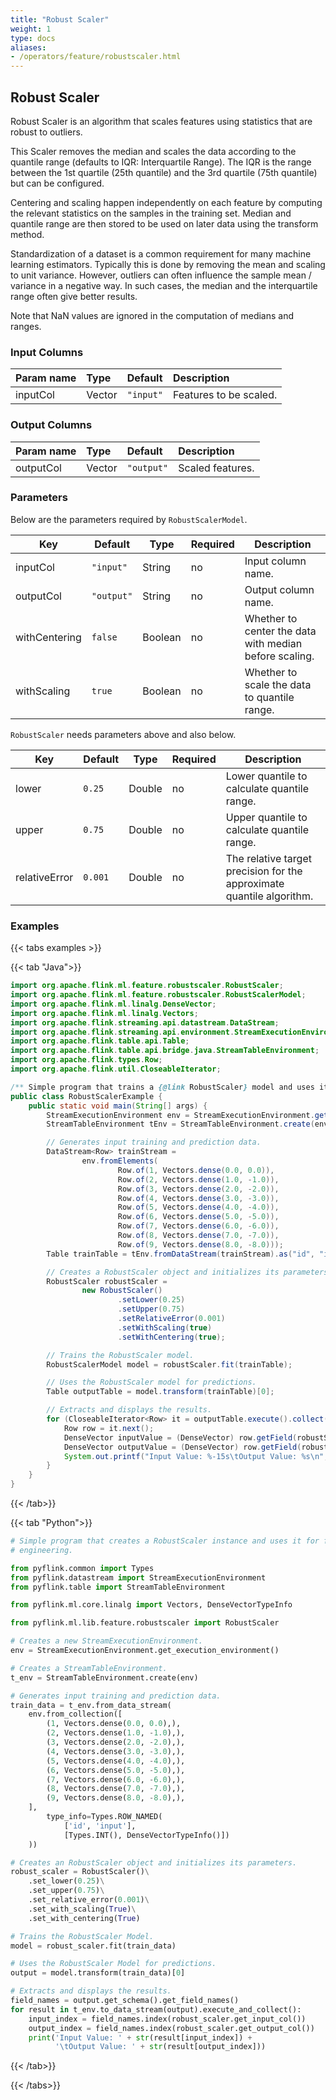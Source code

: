 ```yaml
---
title: "Robust Scaler"
weight: 1
type: docs
aliases:
- /operators/feature/robustscaler.html
---
```


<!--
Licensed to the Apache Software Foundation (ASF) under one
or more contributor license agreements.  See the NOTICE file
distributed with this work for additional information
regarding copyright ownership.  The ASF licenses this file
to you under the Apache License, Version 2.0 (the
"License"); you may not use this file except in compliance
with the License.  You may obtain a copy of the License at

  http://www.apache.org/licenses/LICENSE-2.0

Unless required by applicable law or agreed to in writing,
software distributed under the License is distributed on an
"AS IS" BASIS, WITHOUT WARRANTIES OR CONDITIONS OF ANY
KIND, either express or implied.  See the License for the
specific language governing permissions and limitations
under the License.
-->

## Robust Scaler

Robust Scaler is an algorithm that scales features using statistics that are
robust to outliers.

This Scaler removes the median and scales the data according to the quantile
range (defaults to IQR: Interquartile Range). The IQR is the range between 
the 1st quartile (25th quantile) and the 3rd quartile (75th quantile) but can
be configured.

Centering and scaling happen independently on each feature by computing the 
relevant statistics on the samples in the training set. Median and quantile 
range are then stored to be used on later data using the transform method.

Standardization of a dataset is a common requirement for many machine learning
estimators. Typically this is done by removing the mean and scaling to unit 
variance. However, outliers can often influence the sample mean / variance 
in a negative way. In such cases, the median and the interquartile range 
often give better results.

Note that NaN values are ignored in the computation of medians and ranges.

### Input Columns

| Param name | Type   | Default   | Description            |
|:-----------|:-------|:----------|:-----------------------|
| inputCol   | Vector | `"input"` | Features to be scaled. |

### Output Columns

| Param name | Type   | Default    | Description      |
|:-----------|:-------|:-----------|:-----------------|
| outputCol  | Vector | `"output"` | Scaled features. |

### Parameters

Below are the parameters required by `RobustScalerModel`.

| Key           | Default    | Type        | Required | Description                                                           |
|---------------|------------|-------------|----------|-----------------------------------------------------------------------|
| inputCol      | `"input"`  | String      | no       | Input column name.                                                    |
| outputCol     | `"output"` | String      | no       | Output column name.                                                   |
| withCentering | `false`    | Boolean     | no       | Whether to center the data with median before scaling.                |
| withScaling   | `true`     | Boolean     | no       | Whether to scale the data to quantile range.                          |

`RobustScaler` needs parameters above and also below.

| Key           | Default      | Type        | Required | Description                                                           |
|---------------|--------------|-------------|----------|-----------------------------------------------------------------------|
| lower         | `0.25`       | Double      | no       | Lower quantile to calculate quantile range.                           |
| upper         | `0.75`       | Double      | no       | Upper quantile to calculate quantile range.                           |
| relativeError | `0.001`      | Double      | no       | The relative target precision for the approximate quantile algorithm. |

### Examples

{{< tabs examples >}}

{{< tab "Java">}}

```java
import org.apache.flink.ml.feature.robustscaler.RobustScaler;
import org.apache.flink.ml.feature.robustscaler.RobustScalerModel;
import org.apache.flink.ml.linalg.DenseVector;
import org.apache.flink.ml.linalg.Vectors;
import org.apache.flink.streaming.api.datastream.DataStream;
import org.apache.flink.streaming.api.environment.StreamExecutionEnvironment;
import org.apache.flink.table.api.Table;
import org.apache.flink.table.api.bridge.java.StreamTableEnvironment;
import org.apache.flink.types.Row;
import org.apache.flink.util.CloseableIterator;

/** Simple program that trains a {@link RobustScaler} model and uses it for feature selection. */
public class RobustScalerExample {
    public static void main(String[] args) {
        StreamExecutionEnvironment env = StreamExecutionEnvironment.getExecutionEnvironment();
        StreamTableEnvironment tEnv = StreamTableEnvironment.create(env);

        // Generates input training and prediction data.
        DataStream<Row> trainStream =
                env.fromElements(
                        Row.of(1, Vectors.dense(0.0, 0.0)),
                        Row.of(2, Vectors.dense(1.0, -1.0)),
                        Row.of(3, Vectors.dense(2.0, -2.0)),
                        Row.of(4, Vectors.dense(3.0, -3.0)),
                        Row.of(5, Vectors.dense(4.0, -4.0)),
                        Row.of(6, Vectors.dense(5.0, -5.0)),
                        Row.of(7, Vectors.dense(6.0, -6.0)),
                        Row.of(8, Vectors.dense(7.0, -7.0)),
                        Row.of(9, Vectors.dense(8.0, -8.0)));
        Table trainTable = tEnv.fromDataStream(trainStream).as("id", "input");

        // Creates a RobustScaler object and initializes its parameters.
        RobustScaler robustScaler =
                new RobustScaler()
                        .setLower(0.25)
                        .setUpper(0.75)
                        .setRelativeError(0.001)
                        .setWithScaling(true)
                        .setWithCentering(true);

        // Trains the RobustScaler model.
        RobustScalerModel model = robustScaler.fit(trainTable);

        // Uses the RobustScaler model for predictions.
        Table outputTable = model.transform(trainTable)[0];

        // Extracts and displays the results.
        for (CloseableIterator<Row> it = outputTable.execute().collect(); it.hasNext(); ) {
            Row row = it.next();
            DenseVector inputValue = (DenseVector) row.getField(robustScaler.getInputCol());
            DenseVector outputValue = (DenseVector) row.getField(robustScaler.getOutputCol());
            System.out.printf("Input Value: %-15s\tOutput Value: %s\n", inputValue, outputValue);
        }
    }
}
```

{{< /tab>}}

{{< tab "Python">}}

```python
# Simple program that creates a RobustScaler instance and uses it for feature
# engineering.

from pyflink.common import Types
from pyflink.datastream import StreamExecutionEnvironment
from pyflink.table import StreamTableEnvironment

from pyflink.ml.core.linalg import Vectors, DenseVectorTypeInfo

from pyflink.ml.lib.feature.robustscaler import RobustScaler

# Creates a new StreamExecutionEnvironment.
env = StreamExecutionEnvironment.get_execution_environment()

# Creates a StreamTableEnvironment.
t_env = StreamTableEnvironment.create(env)

# Generates input training and prediction data.
train_data = t_env.from_data_stream(
    env.from_collection([
        (1, Vectors.dense(0.0, 0.0),),
        (2, Vectors.dense(1.0, -1.0),),
        (3, Vectors.dense(2.0, -2.0),),
        (4, Vectors.dense(3.0, -3.0),),
        (5, Vectors.dense(4.0, -4.0),),
        (6, Vectors.dense(5.0, -5.0),),
        (7, Vectors.dense(6.0, -6.0),),
        (8, Vectors.dense(7.0, -7.0),),
        (9, Vectors.dense(8.0, -8.0),),
    ],
        type_info=Types.ROW_NAMED(
            ['id', 'input'],
            [Types.INT(), DenseVectorTypeInfo()])
    ))

# Creates an RobustScaler object and initializes its parameters.
robust_scaler = RobustScaler()\
    .set_lower(0.25)\
    .set_upper(0.75)\
    .set_relative_error(0.001)\
    .set_with_scaling(True)\
    .set_with_centering(True)

# Trains the RobustScaler Model.
model = robust_scaler.fit(train_data)

# Uses the RobustScaler Model for predictions.
output = model.transform(train_data)[0]

# Extracts and displays the results.
field_names = output.get_schema().get_field_names()
for result in t_env.to_data_stream(output).execute_and_collect():
    input_index = field_names.index(robust_scaler.get_input_col())
    output_index = field_names.index(robust_scaler.get_output_col())
    print('Input Value: ' + str(result[input_index]) +
          '\tOutput Value: ' + str(result[output_index]))

```

{{< /tab>}}

{{< /tabs>}}
